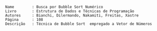    
    Name  		: Busca por Bubble Sort Numérico
    Livro		: Estrutura de Dados e Técnicas de Programação
    Autores     : Bianchi, Dilermando, Nakamiti, Freitas, Xastre
    Página		: 108
    Descrição	: Técnica de Bubble Sort  empregado a Vetor de Números 